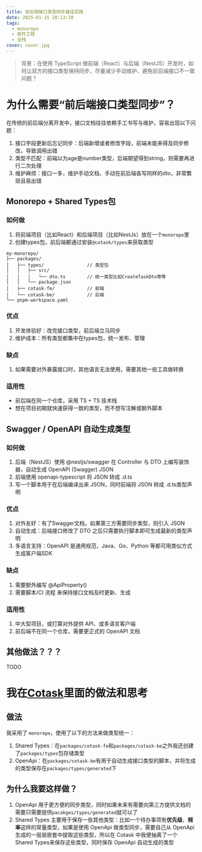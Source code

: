 ```yaml
---
title: 前后端接口类型同步最佳实践
date: 2025-01-15 20:13:38
tags:
  - monorepo
  - 软件工程
  - 全栈
cover: cover.jpg
---
```


> 背景：在使用 TypeScript 做前端（React）与后端（NestJS）开发时，如何让双方的接口类型保持同步，尽量减少手动维护、避免前后端接口不一致问题？


# 为什么需要“前后端接口类型同步”？
在传统的前后端分离开发中，接口文档往往依赖手工书写与维护，容易出现以下问题：
1. 接口字段更新后忘记同步：后端新增或者修改字段，前端未能来得及同步修改，导致调用出错
2. 类型不匹配：前端以为age是number类型，后端期望得到string，则需要再进行二次处理
3. 维护麻烦：接口一多，维护手动文档、手动在前后端各写同样的dto，非常繁琐且易出错

## Monorepo + Shared Types包
### 如何做
1. 将前端项目（比如React）和后端项目（比如NestJs）放在一个`monorepo`里
2. 创建types包，前后端都通过安装`@cotask/types`来获取类型
```
my-monorepo/
├── packages/
│   ├── types/                // 类型包
│   │   ├── src/
│   │   │   └── dto.ts        // 统一类型比如CreateTaskDto等等
│   │   └── package.json
│   ├── cotask-fe/            // 前端
│   └── cotask-be/            // 后端
└── pnpm-workspace.yaml
```
### 优点
1. 开发体验好：改完接口类型，前后端立马同步
2. 维护成本：所有类型都集中在types包，统一发布、管理

### 缺点
1. 如果需要对外暴露接口时，其他语言无法使用，需要其他一些工具做转换

### 适用性
- 前后端在同一个仓库，采用 TS + TS 技术栈
- 想在项目初期就快速获得一致的类型，而不想写注解或额外脚本

## Swagger / OpenAPI 自动生成类型
### 如何做
1. 后端（NestJS）使用 @nestjs/swagger 在 Controller 与 DTO 上编写装饰器，自动生成 OpenAPI (Swagger) JSON
2. 前端使用 openapi-typescript 将 JSON 转成 .d.ts
3. 写一个脚本用于在后端编译出来 JSON，同时前端将 JSON 转成 .d.ts类型声明

### 优点
1. 对外友好：有了Swagger文档，如果第三方需要同步类型，则引入 JSON
2. 自动生成：后端接口修改了 DTO 之后只需要执行脚本即可生成最新的类型声明
3. 多语言支持：OpenAPI 是通用规范，Java、Go、Python 等都可用类似方式生成客户端SDK

### 缺点
1. 需要额外编写 @ApiProperty()
2. 需要脚本/CI 流程 来保持接口文档及时更新、生成

### 适用性
1. 中大型项目，或打算对外提供 API、或多语言客户端
2. 前后端不在同一个仓库，需要更正式的 OpenAPI 文档

## 其他做法？？？

TODO


# 我在[Cotask](https://github.com/gamejoye/cotask)里面的做法和思考
## 做法
我采用了 `monorepo`，使用了以下的方法来做类型统一：
1. Shared Types：在`packages/cotask-fe`和`packages/cotask-be`之外我还创建了`packages/types`包存储类型
2. OpenApi：在`packages/cotask-be`有用于自动生成接口类型的脚本，并将生成的类型保存在`packages/types/generated`下

## 为什么我要这样做？
1. OpenApi 用于更方便的同步类型，同时如果未来有需要向第三方提供文档的需要只需要提供`pacakges/types/generated`就可以了
2. Shared Types 主要用于保存一些其他类型：比如一个待办事项有**优先级**、**频率**这样的常量类型，如果是使用 OpenApi 做类型同步，需要自己从 OpenApi 生成的一层层嵌套中提取这些类型，所以在 Cotask 中我便抽离了一个 Shared Types来保存这些类型，同时保存 OpenApi 自动生成的类型